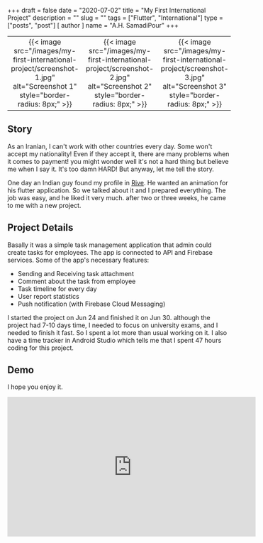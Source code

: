 +++
draft = false
date = "2020-07-02"
title = "My First International Project"
description = ""
slug = "" 
tags = ["Flutter", "International"]
type = ["posts", "post"]
[ author ]
  name = "A.H. SamadiPour"
+++
<table style="align-content: center; align-items: center; vertical-align: middle;text-align: center;">
  <tr>
    <td>
      {{< image src="/images/my-first-international-project/screenshot-1.jpg" alt="Screenshot 1" style="border-radius: 8px;" >}}
    </td>
    <td>
      {{< image src="/images/my-first-international-project/screenshot-2.jpg" alt="Screenshot 2" style="border-radius: 8px;" >}}
    </td>
    <td>
      {{< image src="/images/my-first-international-project/screenshot-3.jpg" alt="Screenshot 3" style="border-radius: 8px;" >}}
    </td>
  </tr>
</table>

## Story
As an Iranian, I can't work with other countries every day. Some won't accept my nationality! 
Even if they accept it, there are many problems when it comes to payment!
you might wonder well it's not a hard thing but believe me when I say it.
It's too damn HARD! But anyway, let me tell the story.

One day an Indian guy found my profile in [Rive](https://rive.app/a/SamadiPour/).
He wanted an animation for his flutter application. So we talked about it and I prepared everything. 
The job was easy, and he liked it very much. after two or three weeks, he came to me with a new project.

## Project Details
Basally it was a simple task management application that admin could create tasks for employees.
The app is connected to API and Firebase services. Some of the app's necessary features:

- Sending and Receiving task attachment
- Comment about the task from employee
- Task timeline for every day
- User report statistics
- Push notification (with Firebase Cloud Messaging)

I started the project on Jun 24 and finished it on Jun 30. although the project had 7-10 days time, I needed to focus on
university exams, and I needed to finish it fast. So I spent a lot more than usual working on it. I also have
a time tracker in Android Studio which tells me that I spent 47 hours coding for this project.

## Demo
I hope you enjoy it.

<iframe width="560" height="315" src="https://www.youtube.com/embed/ZWbLiekctSQ" frameborder="0" allow="accelerometer; autoplay; encrypted-media; gyroscope; picture-in-picture" allowfullscreen></iframe>